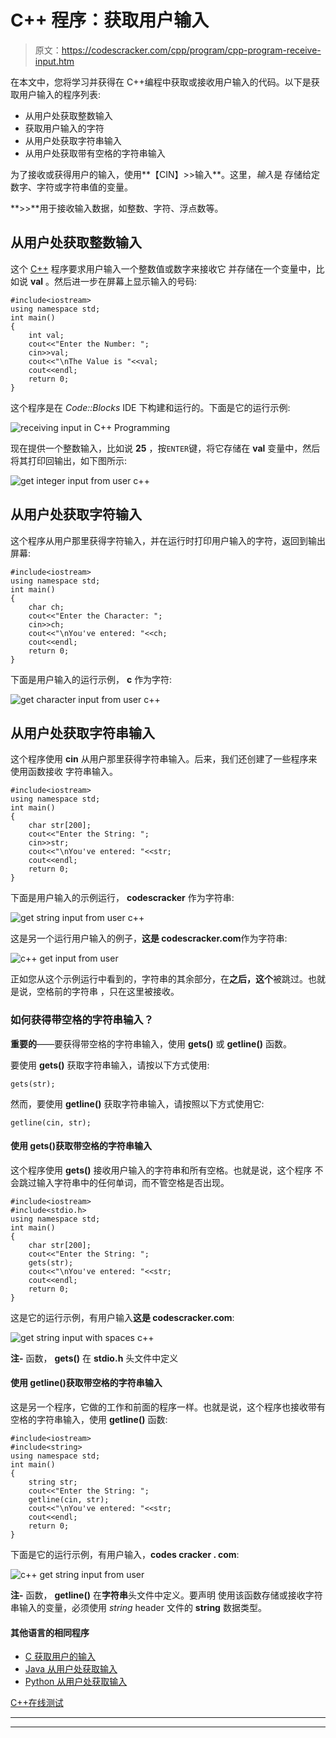 # C++ 程序：获取用户输入

> 原文：<https://codescracker.com/cpp/program/cpp-program-receive-input.htm>

在本文中，您将学习并获得在 C++编程中获取或接收用户输入的代码。以下是获取用户输入的程序列表:

*   从用户处获取整数输入
*   获取用户输入的字符
*   从用户处获取字符串输入
*   从用户处获取带有空格的字符串输入

为了接收或获得用户的输入，使用**【CIN】>>输入**。这里，*输入*是 存储给定数字、字符或字符串值的变量。

**>>**用于接收输入数据，如整数、字符、浮点数等。

## 从用户处获取整数输入

这个 [C++](/cpp/index.htm) 程序要求用户输入一个整数值或数字来接收它 并存储在一个变量中，比如说 **val** 。然后进一步在屏幕上显示输入的号码:

```
#include<iostream>
using namespace std;
int main()
{
    int val;
    cout<<"Enter the Number: ";
    cin>>val;
    cout<<"\nThe Value is "<<val;
    cout<<endl;
    return 0;
}
```

这个程序是在 *Code::Blocks* IDE 下构建和运行的。下面是它的运行示例:

![receiving input in C++ Programming](img/6e1398420565363317e3190fa99dae08.png)

现在提供一个整数输入，比如说 **25** ，按`ENTER`键，将它存储在 **val** 变量中，然后 将其打印回输出，如下图所示:

![get integer input from user c++](img/9669fd23c03125b1509f7470df713876.png)

## 从用户处获取字符输入

这个程序从用户那里获得字符输入，并在运行时打印用户输入的字符，返回到输出屏幕:

```
#include<iostream>
using namespace std;
int main()
{
    char ch;
    cout<<"Enter the Character: ";
    cin>>ch;
    cout<<"\nYou've entered: "<<ch;
    cout<<endl;
    return 0;
}
```

下面是用户输入的运行示例， **c** 作为字符:

![get character input from user c++](img/b25d35a4065fe46673627fa474be8c95.png)

## 从用户处获取字符串输入

这个程序使用 **cin** 从用户那里获得字符串输入。后来，我们还创建了一些程序来使用函数接收 字符串输入。

```
#include<iostream>
using namespace std;
int main()
{
    char str[200];
    cout<<"Enter the String: ";
    cin>>str;
    cout<<"\nYou've entered: "<<str;
    cout<<endl;
    return 0;
}
```

下面是用户输入的示例运行， **codescracker** 作为字符串:

![get string input from user c++](img/ddd31db44659e6abfd20605ae9a883a0.png)

这是另一个运行用户输入的例子，**这是 codescracker.com**作为字符串:

![c++ get input from user](img/c174c9b219a87038c26d640d5bb8afb3.png)

正如您从这个示例运行中看到的，字符串的其余部分，在**之后，这个**被跳过。也就是说，空格前的字符串 ，只在这里被接收。

### 如何获得带空格的字符串输入？

**重要的**——要获得带空格的字符串输入，使用 **gets()** 或 **getline()** 函数。

要使用 **gets()** 获取字符串输入，请按以下方式使用:

```
gets(str);
```

然而，要使用 **getline()** 获取字符串输入，请按照以下方式使用它:

```
getline(cin, str);
```

#### 使用 gets()获取带空格的字符串输入

这个程序使用 **gets()** 接收用户输入的字符串和所有空格。也就是说，这个程序 不会跳过输入字符串中的任何单词，而不管空格是否出现。

```
#include<iostream>
#include<stdio.h>
using namespace std;
int main()
{
    char str[200];
    cout<<"Enter the String: ";
    gets(str);
    cout<<"\nYou've entered: "<<str;
    cout<<endl;
    return 0;
}
```

这是它的运行示例，有用户输入**这是 codescracker.com**:

![get string input with spaces c++](img/c32bc31e97d8d4aa16750dffe75a2c26.png)

**注-** 函数， **gets()** 在 **stdio.h** 头文件中定义

#### 使用 getline()获取带空格的字符串输入

这是另一个程序，它做的工作和前面的程序一样。也就是说，这个程序也接收带有空格的字符串输入，使用 **getline()** 函数:

```
#include<iostream>
#include<string>
using namespace std;
int main()
{
    string str;
    cout<<"Enter the String: ";
    getline(cin, str);
    cout<<"\nYou've entered: "<<str;
    cout<<endl;
    return 0;
}
```

下面是它的运行示例，有用户输入，**codes cracker . com**:

![c++ get string input from user](img/b6743f7963690338a765add70ecce61e.png)

**注-** 函数， **getline()** 在**字符串**头文件中定义。要声明 使用该函数存储或接收字符串输入的变量，必须使用 *string* header 文件的 **string** 数据类型。

#### 其他语言的相同程序

*   [C 获取用户的输入](/c/program/c-program-receive-input.htm)
*   [Java 从用户处获取输入](/java/program/java-program-take-input-from-user.htm)
*   [Python 从用户处获取输入](/python/program/python-program-get-input-from-user.htm)

[C++在线测试](/exam/showtest.php?subid=3)

* * *

* * *